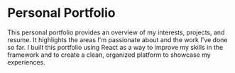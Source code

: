 # Personal Portfolio

This personal portfolio provides an overview of my interests, projects, and resume. It highlights the areas I'm passionate about and the work I've done so far.
I built this portfolio using React as a way to improve my skills in the framework and to create a clean, organized platform to showcase my experiences.
